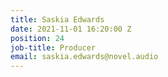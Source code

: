 ```yaml
---
title: Saskia Edwards
date: 2021-11-01 16:20:00 Z
position: 24
job-title: Producer
email: saskia.edwards@novel.audio
---
```


